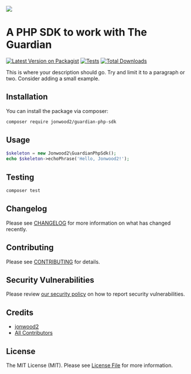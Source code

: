 
[<img src="https://github-ads.s3.eu-central-1.amazonaws.com/support-ukraine.svg?t=1" />](https://supportukrainenow.org)

# A PHP SDK to work with The Guardian

[![Latest Version on Packagist](https://img.shields.io/packagist/v/jonwood2/guardian-php-sdk.svg?style=flat-square)](https://packagist.org/packages/jonwood2/guardian-php-sdk)
[![Tests](https://github.com/jonwood2/guardian-php-sdk/actions/workflows/run-tests.yml/badge.svg?branch=main)](https://github.com/jonwood2/guardian-php-sdk/actions/workflows/run-tests.yml)
[![Total Downloads](https://img.shields.io/packagist/dt/jonwood2/guardian-php-sdk.svg?style=flat-square)](https://packagist.org/packages/jonwood2/guardian-php-sdk)

This is where your description should go. Try and limit it to a paragraph or two. Consider adding a small example.

## Installation

You can install the package via composer:

```bash
composer require jonwood2/guardian-php-sdk
```

## Usage

```php
$skeleton = new Jonwood2\GuardianPhpSdk();
echo $skeleton->echoPhrase('Hello, Jonwood2!');
```

## Testing

```bash
composer test
```

## Changelog

Please see [CHANGELOG](CHANGELOG.md) for more information on what has changed recently.

## Contributing

Please see [CONTRIBUTING](https://github.com/spatie/.github/blob/main/CONTRIBUTING.md) for details.

## Security Vulnerabilities

Please review [our security policy](../../security/policy) on how to report security vulnerabilities.

## Credits

- [jonwood2](https://github.com/jonwood2)
- [All Contributors](../../contributors)

## License

The MIT License (MIT). Please see [License File](LICENSE.md) for more information.
